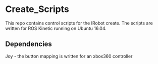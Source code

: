 # Create_Scripts

This repo contains control scripts for the IRobot create. The scripts are written for ROS Kinetic running on Ubuntu 16.04.


## Dependencies
Joy - the button mapping is written for an xbox360 controller

